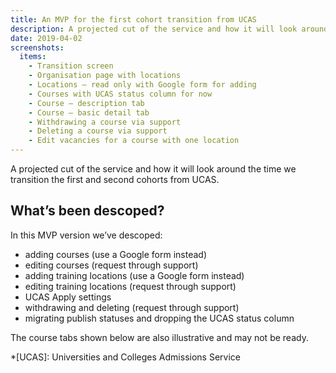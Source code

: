 ```yaml
---
title: An MVP for the first cohort transition from UCAS
description: A projected cut of the service and how it will look around the time we transition the first and second cohorts from UCAS.
date: 2019-04-02
screenshots:
  items:
    - Transition screen
    - Organisation page with locations
    - Locations – read only with Google form for adding
    - Courses with UCAS status column for now
    - Course – description tab
    - Course – basic detail tab
    - Withdrawing a course via support
    - Deleting a course via support
    - Edit vacancies for a course with one location
---
```


A projected cut of the service and how it will look around the time we transition the first and second cohorts from UCAS.

## What’s been descoped?

In this MVP version we’ve descoped:

- adding courses (use a Google form instead)
- editing courses (request through support)
- adding training locations (use a Google form instead)
- editing training locations (request through support)
- UCAS Apply settings
- withdrawing and deleting (request through support)
- migrating publish statuses and dropping the UCAS status column

The course tabs shown below are also illustrative and may not be ready.

*[UCAS]: Universities and Colleges Admissions Service
